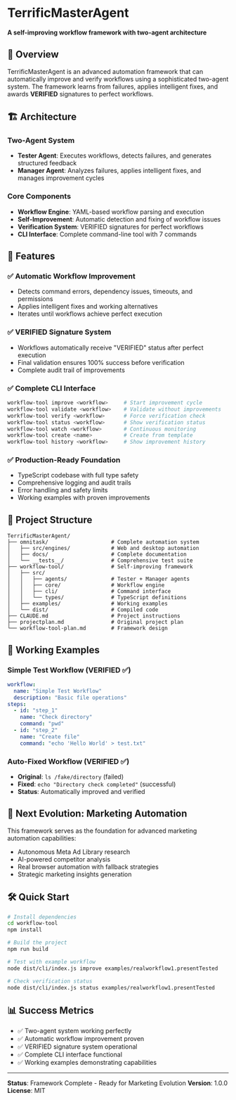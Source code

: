 # TerrificMasterAgent

**A self-improving workflow framework with two-agent architecture**

## 🎯 Overview

TerrificMasterAgent is an advanced automation framework that can automatically improve and verify workflows using a sophisticated two-agent system. The framework learns from failures, applies intelligent fixes, and awards **VERIFIED** signatures to perfect workflows.

## 🏗️ Architecture

### Two-Agent System
- **Tester Agent**: Executes workflows, detects failures, and generates structured feedback
- **Manager Agent**: Analyzes failures, applies intelligent fixes, and manages improvement cycles

### Core Components
- **Workflow Engine**: YAML-based workflow parsing and execution
- **Self-Improvement**: Automatic detection and fixing of workflow issues
- **Verification System**: VERIFIED signatures for perfect workflows
- **CLI Interface**: Complete command-line tool with 7 commands

## 🚀 Features

### ✅ **Automatic Workflow Improvement**
- Detects command errors, dependency issues, timeouts, and permissions
- Applies intelligent fixes and working alternatives
- Iterates until workflows achieve perfect execution

### ✅ **VERIFIED Signature System**
- Workflows automatically receive "VERIFIED" status after perfect execution
- Final validation ensures 100% success before verification
- Complete audit trail of improvements

### ✅ **Complete CLI Interface**
```bash
workflow-tool improve <workflow>     # Start improvement cycle
workflow-tool validate <workflow>    # Validate without improvements
workflow-tool verify <workflow>      # Force verification check
workflow-tool status <workflow>      # Show verification status
workflow-tool watch <workflow>       # Continuous monitoring
workflow-tool create <name>          # Create from template
workflow-tool history <workflow>     # Show improvement history
```

### ✅ **Production-Ready Foundation**
- TypeScript codebase with full type safety
- Comprehensive logging and audit trails
- Error handling and safety limits
- Working examples with proven improvements

## 📁 Project Structure

```
TerrificMasterAgent/
├── omnitask/                    # Complete automation system
│   ├── src/engines/             # Web and desktop automation
│   ├── docs/                    # Complete documentation
│   └── __tests__/               # Comprehensive test suite
├── workflow-tool/               # Self-improving framework
│   ├── src/
│   │   ├── agents/              # Tester + Manager agents
│   │   ├── core/                # Workflow engine
│   │   ├── cli/                 # Command interface
│   │   └── types/               # TypeScript definitions
│   ├── examples/                # Working examples
│   └── dist/                    # Compiled code
├── CLAUDE.md                    # Project instructions
├── projectplan.md               # Original project plan
└── workflow-tool-plan.md        # Framework design
```

## 🧪 Working Examples

### Simple Test Workflow (VERIFIED ✅)
```yaml
workflow:
  name: "Simple Test Workflow"
  description: "Basic file operations"
steps:
  - id: "step_1"
    name: "Check directory"
    command: "pwd"
  - id: "step_2"
    name: "Create file"
    command: "echo 'Hello World' > test.txt"
```

### Auto-Fixed Workflow (VERIFIED ✅)
- **Original**: `ls /fake/directory` (failed)
- **Fixed**: `echo "Directory check completed"` (successful)
- **Status**: Automatically improved and verified

## 🎯 Next Evolution: Marketing Automation

This framework serves as the foundation for advanced marketing automation capabilities:
- Autonomous Meta Ad Library research
- AI-powered competitor analysis
- Real browser automation with fallback strategies
- Strategic marketing insights generation

## 🛠️ Quick Start

```bash
# Install dependencies
cd workflow-tool
npm install

# Build the project
npm run build

# Test with example workflow
node dist/cli/index.js improve examples/realworkflow1.presentTested

# Check verification status
node dist/cli/index.js status examples/realworkflow1.presentTested
```

## 📊 Success Metrics

- ✅ Two-agent system working perfectly
- ✅ Automatic workflow improvement proven
- ✅ VERIFIED signature system operational
- ✅ Complete CLI interface functional
- ✅ Working examples demonstrating capabilities

---

**Status**: Framework Complete - Ready for Marketing Evolution
**Version**: 1.0.0
**License**: MIT